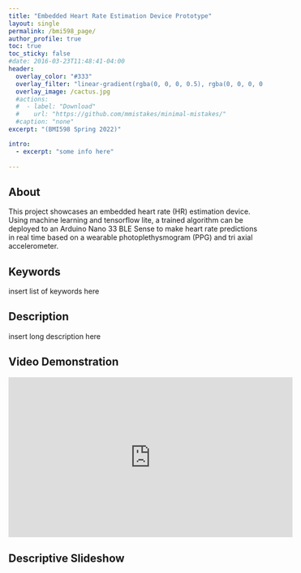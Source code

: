 ```yaml
---
title: "Embedded Heart Rate Estimation Device Prototype"
layout: single
permalink: /bmi598_page/
author_profile: true
toc: true
toc_sticky: false
#date: 2016-03-23T11:48:41-04:00
header:
  overlay_color: "#333"
  overlay_filter: "linear-gradient(rgba(0, 0, 0, 0.5), rgba(0, 0, 0, 0.5))"
  overlay_image: /cactus.jpg
  #actions:
  #  - label: "Download"
  #    url: "https://github.com/mmistakes/minimal-mistakes/"
  #caption: "none"
excerpt: "(BMI598 Spring 2022)"

intro: 
  - excerpt: "some info here"   
   
---
```


## About
This project showcases an embedded heart rate (HR) estimation device. Using machine learning and tensorflow lite, a trained algorithm can be deployed to an Arduino Nano 33 BLE Sense to make heart rate predictions in real time based on a wearable photoplethysmogram (PPG) and tri axial accelerometer.

## Keywords
insert list of keywords here

## Description
insert long description here

## Video Demonstration
<iframe width="560" height="315" src="https://www.youtube.com/embed/IdMJLKb7cA8" title="YouTube video player" frameborder="0" allow="accelerometer; autoplay; clipboard-write; encrypted-media; gyroscope; picture-in-picture" allowfullscreen></iframe>

## Descriptive Slideshow
<object data="{{ site.url }}{{ site.baseurl }}/_pages/graduate/bmi598/BMI598_F3_sindorf.pdf" width="1000" height="1000" type='application/pdf'></object>

